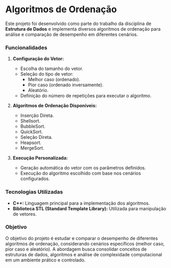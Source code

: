 # Algoritmos de Ordenação  

Este projeto foi desenvolvido como parte do trabalho da disciplina de **Estrutura de Dados** e implementa diversos algoritmos de ordenação para análise e comparação de desempenho em diferentes cenários.  

### Funcionalidades  
1. **Configuração do Vetor:**  
   - Escolha do tamanho do vetor.  
   - Seleção do tipo de vetor:  
     - Melhor caso (ordenado).  
     - Pior caso (ordenado inversamente).  
     - Aleatório.  
   - Definição do número de repetições para executar o algoritmo.  

2. **Algoritmos de Ordenação Disponíveis:**  
   - Inserção Direta.  
   - Shellsort.  
   - BubbleSort.  
   - QuickSort.  
   - Seleção Direta.  
   - Heapsort.  
   - MergeSort.  

3. **Execução Personalizada:**  
   - Geração automática do vetor com os parâmetros definidos.  
   - Execução do algoritmo escolhido com base nos cenários configurados.  

### Tecnologias Utilizadas  
- **C++:** Linguagem principal para a implementação dos algoritmos.  
- **Biblioteca STL (Standard Template Library):** Utilizada para manipulação de vetores.  

### Objetivo  
O objetivo do projeto é estudar e comparar o desempenho de diferentes algoritmos de ordenação, considerando cenários específicos (melhor caso, pior caso e aleatório). A abordagem busca consolidar conceitos de estruturas de dados, algoritmos e análise de complexidade computacional em um ambiente prático e controlado.  
